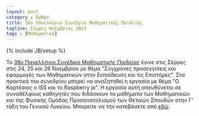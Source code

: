 ```yaml
---
layout: post
category : Άρθρο
title: 38o Πανελλήνιο Συνέδριο Μαθηματικής Παιδείας
tagline: Σέρρες Νοέμβριος 2023
tags : [Μαθηματικά]
---
```

{% include JB/setup %}



To [38o Πανελλήνιο Συνέδριο Μαθηματικής Παιδείας](https://synedrio.mathserres.xyz/) έγινε στις Σέρρες στις 24, 25 και 26 Νοεμβρίου
με θέμα "Σύγχρονες προσεγγίσεις και εφαρμογές των Μαθηματικών στην Εκπαίδευση και τις Επιστήμες".
Στα πρακτικά του συνεδρίου μπορεί να αναζητηθεί η εργασία με θέμα "Ο Καρτέσιος ο ISS και το Raspberry pi". Η εργασία αυτή απευθύνεται σε συναδέλφους καθηγητές που διδάσκουν τα μαθήματα των Μαθηματικών και της Φυσικής Ομάδας Προσανατολισμού των Θετικών Σπουδών στην Γ’ τάξη
του Γενικού Λυκείου. Μπορείτε να την κατεβάσετε από [εδώ](https://drive.google.com/file/d/1K6qfMwKHr1rKnZTpLV2upMdwoD4gwxN1/view?usp=sharing). 	

